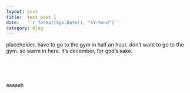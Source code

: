 ```yaml
---
layout: post
title:  test post 1
date:   '`r format(Sys.Date(), "%Y-%m-d")`'
category: blog
---
```


placeholder. have to go to the gym in half an hour. don’t want to go to the gym.
so warm in here. it’s december, for god’s sake.

 

 

aaaaah

 
